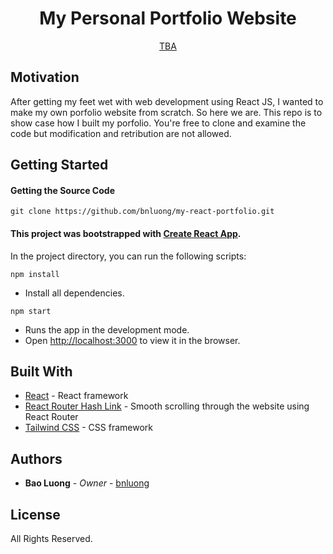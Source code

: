 <p align="center">
  <h1 align="center">My Personal Portfolio Website</h1>

  <p align="center">
    <a href="https://github.com/bnluong">TBA</a>
  </p>
</p>

## Motivation

After getting my feet wet with web development using React JS, I wanted to make my own porfolio website from scratch. So here we are. This repo is to show case how I built my porfolio. You're free to clone and examine the code but modification and retribution are not allowed.

## Getting Started

#### Getting the Source Code

```
git clone https://github.com/bnluong/my-react-portfolio.git
```

#### This project was bootstrapped with [Create React App](https://github.com/facebook/create-react-app).

In the project directory, you can run the following scripts:

`npm install`

-   Install all dependencies.<br />

`npm start`

-   Runs the app in the development mode.<br />
-   Open [http://localhost:3000](http://localhost:3000) to view it in the browser.

## Built With

-   [React](https://reactjs.org/) - React framework
-   [React Router Hash Link](https://github.com/rafgraph/react-router-hash-link) - Smooth scrolling through the website using React Router
-   [Tailwind CSS](https://tailwindcss.com/) - CSS framework

## Authors

-   **Bao Luong** - _Owner_ - [bnluong](https://github.com/bnluong)

## License

All Rights Reserved.
